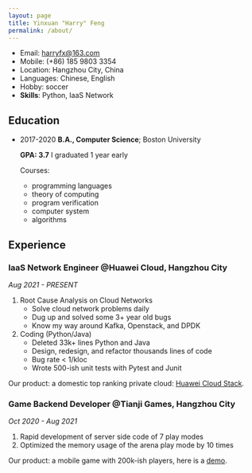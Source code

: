 ```yaml
---
layout: page
title: Yinxuan "Harry" Feng
permalink: /about/
---
```


- Email: harryfx@163.com
- Mobile: (+86) 185 9803 3354
- Location: Hangzhou City, China
- Languages: Chinese, English
- Hobby: soccer
- **Skills**: Python, IaaS Network

## Education

- 2017-2020 **B.A., Computer Science**; Boston University

    **GPA: 3.7** I graduated 1 year early

    Courses: 
    - programming languages
    - theory of computing
    - program verification
    - computer system
    - algorithms

## Experience

### IaaS Network Engineer @**Huawei Cloud**, Hangzhou City 

*Aug 2021 - PRESENT*

1. Root Cause Analysis on Cloud Networks
   - Solve cloud network problems daily
   - Dug up and solved some 3+ year old bugs
   - Know my way around Kafka, Openstack, and DPDK
2. Coding (Python/Java)
   - Deleted 33k+ lines Python and Java
   - Design, redesign, and refactor thousands lines of code
   - Bug rate < 1/kloc
   - Wrote 500-ish unit tests with Pytest and Junit

Our product: a domestic top ranking private cloud: [Huawei Cloud Stack](https://www.huaweicloud.com/intl/en-us/product/huaweicloudstack.html).

### Game Backend Developer @**Tianji Games**, Hangzhou City

*Oct 2020 - Aug 2021*

1. Rapid development of server side code of 7 play modes
2. Optimized the memory usage of the arena play mode by 10 times
   
Our product: a mobile game with 200k-ish players, here is a [demo](https://www.youtube.com/watch?v=rIZf1wNOJG8).


